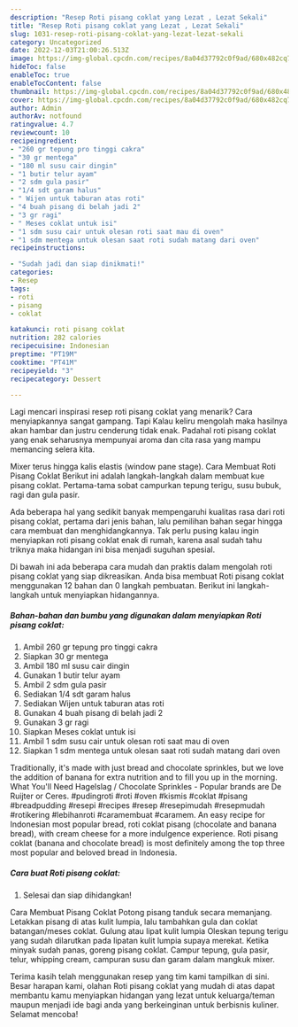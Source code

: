 ```yaml
---
description: "Resep Roti pisang coklat yang Lezat , Lezat Sekali"
title: "Resep Roti pisang coklat yang Lezat , Lezat Sekali"
slug: 1031-resep-roti-pisang-coklat-yang-lezat-lezat-sekali
category: Uncategorized
date: 2022-12-03T21:00:26.513Z
image: https://img-global.cpcdn.com/recipes/8a04d37792c0f9ad/680x482cq70/roti-pisang-coklat-foto-resep-utama.jpg
hideToc: false
enableToc: true
enableTocContent: false
thumbnail: https://img-global.cpcdn.com/recipes/8a04d37792c0f9ad/680x482cq70/roti-pisang-coklat-foto-resep-utama.jpg
cover: https://img-global.cpcdn.com/recipes/8a04d37792c0f9ad/680x482cq70/roti-pisang-coklat-foto-resep-utama.jpg
author: Admin
authorAv: notfound
ratingvalue: 4.7
reviewcount: 10
recipeingredient:
- "260 gr tepung pro tinggi cakra"
- "30 gr mentega"
- "180 ml susu cair dingin"
- "1 butir telur ayam"
- "2 sdm gula pasir"
- "1/4 sdt garam halus"
- " Wijen untuk taburan atas roti"
- "4 buah pisang di belah jadi 2"
- "3 gr ragi"
- " Meses coklat untuk isi"
- "1 sdm susu cair untuk olesan roti saat mau di oven"
- "1 sdm mentega untuk olesan saat roti sudah matang dari oven"
recipeinstructions:

- "Sudah jadi dan siap dinikmati!"
categories:
- Resep
tags:
- roti
- pisang
- coklat

katakunci: roti pisang coklat 
nutrition: 282 calories
recipecuisine: Indonesian
preptime: "PT19M"
cooktime: "PT41M"
recipeyield: "3"
recipecategory: Dessert

---
```



Lagi mencari inspirasi resep roti pisang coklat yang menarik? Cara menyiapkannya sangat gampang. Tapi Kalau keliru mengolah maka hasilnya akan hambar dan justru cenderung tidak enak. Padahal roti pisang coklat yang enak seharusnya mempunyai aroma dan cita rasa yang mampu memancing selera kita.


Mixer terus hingga kalis elastis (window pane stage). Cara Membuat Roti Pisang Coklat Berikut ini adalah langkah-langkah dalam membuat kue pisang coklat. Pertama-tama sobat campurkan tepung terigu, susu bubuk, ragi dan gula pasir.

Ada beberapa hal yang sedikit banyak mempengaruhi kualitas rasa dari roti pisang coklat, pertama dari jenis bahan, lalu pemilihan bahan segar hingga cara membuat dan menghidangkannya. Tak perlu pusing kalau ingin menyiapkan roti pisang coklat enak di rumah, karena asal sudah tahu triknya maka hidangan ini bisa menjadi suguhan spesial.


Di bawah ini ada beberapa cara mudah dan praktis dalam mengolah roti pisang coklat yang siap dikreasikan. Anda bisa membuat Roti pisang coklat menggunakan 12 bahan dan 0 langkah pembuatan. Berikut ini langkah-langkah untuk menyiapkan hidangannya.

<!--inarticleads1-->

##### Bahan-bahan dan bumbu yang digunakan dalam menyiapkan Roti pisang coklat:

1. Ambil 260 gr tepung pro tinggi cakra
1. Siapkan 30 gr mentega
1. Ambil 180 ml susu cair dingin
1. Gunakan 1 butir telur ayam
1. Ambil 2 sdm gula pasir
1. Sediakan 1/4 sdt garam halus
1. Sediakan  Wijen untuk taburan atas roti
1. Gunakan 4 buah pisang di belah jadi 2
1. Gunakan 3 gr ragi
1. Siapkan  Meses coklat untuk isi
1. Ambil 1 sdm susu cair untuk olesan roti saat mau di oven
1. Siapkan 1 sdm mentega untuk olesan saat roti sudah matang dari oven


Traditionally, it&#39;s made with just bread and chocolate sprinkles, but we love the addition of banana for extra nutrition and to fill you up in the morning. What You&#39;ll Need Hagelslag / Chocolate Sprinkles - Popular brands are De Ruijter or Ceres. #pudingroti #roti #oven #kismis #coklat #pisang #breadpudding #resepi #recipes #resep #resepimudah #resepmudah #rotikering #lebihanroti #caramembuat #caramem. An easy recipe for Indonesian most popular bread, roti coklat pisang (chocolate and banana bread), with cream cheese for a more indulgence experience. Roti pisang coklat (banana and chocolate bread) is most definitely among the top three most popular and beloved bread in Indonesia. 

<!--inarticleads2-->

##### Cara buat Roti pisang coklat:


1. Selesai dan siap dihidangkan!

Cara Membuat Pisang Coklat Potong pisang tanduk secara memanjang. Letakkan pisang di atas kulit lumpia, lalu tambahkan gula dan coklat batangan/meses coklat. Gulung atau lipat kulit lumpia Oleskan tepung terigu yang sudah dilarutkan pada lipatan kulit lumpia supaya merekat. Ketika minyak sudah panas, goreng pisang coklat. Campur tepung, gula pasir, telur, whipping cream, campuran susu dan garam dalam mangkuk mixer. 

Terima kasih telah menggunakan resep yang tim kami tampilkan di sini. Besar harapan kami, olahan Roti pisang coklat yang mudah di atas dapat membantu kamu menyiapkan hidangan yang lezat untuk keluarga/teman maupun menjadi ide bagi anda yang berkeinginan untuk berbisnis kuliner. Selamat mencoba!
